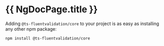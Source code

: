 # {{ NgDocPage.title }}

Adding `@ts-fluentvalidation/core` to your project is as easy as installing any other npm package:

```bash
npm install @ts-fluentvalidation/core
```
